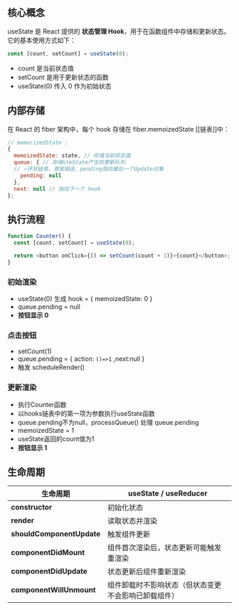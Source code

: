 ## 核心概念
useState 是 React 提供的 **状态管理 Hook**，用于在函数组件中存储和更新状态。它的基本使用方式如下：
```js
const [count, setCount] = useState(0);
```
- count 是当前状态值
- setCount 是用于更新状态的函数
- useState(0) 传入 0 作为初始状态

## 内部存储
在 React 的 fiber 架构中，每个 hook 存储在 fiber.memoizedState [[链表]]中：
```js
// memorizedState :
{
  memoizedState: state, // 存储当前状态值
  queue: { // 存储steState产生的更新队列
  // ⭐️环状链表，首尾相连，pending指向最后一个Update对象
    pending: null
  },
  next: null // 指向下一个 hook
};
```

## 执行流程
```js
function Counter() {
  const [count, setCount] = useState(0);

  return <button onClick={() => setCount(count + 1)}>{count}</button>;
}
```
### 初始渲染
- useState(0) 生成 hook = { memoizedState: 0 }
- queue.pending = null
- **按钮显示 0**

### 点击按钮
- setCount(1)
- queue.pending = { action: `()=>1` ,next:null }
- 触发 scheduleRender()

### 更新渲染
- 执行Counter函数
- 以hooks链表中的第一项为参数执行useState函数
- queue.pending不为null，processQueue() 处理 queue.pending
- memoizedState = 1
- useState返回的count值为1
- **按钮显示 1**


## 生命周期
|**生命周期**|useState **/** useReducer|
|---|---|
|**constructor**|初始化状态|
|**render**|读取状态并渲染|
|**shouldComponentUpdate**|触发组件更新|
|**componentDidMount**|组件首次渲染后，状态更新可能触发重渲染|
|**componentDidUpdate**|状态更新后组件重新渲染|
|**componentWillUnmount**|组件卸载时不影响状态（但状态变更不会影响已卸载组件）|